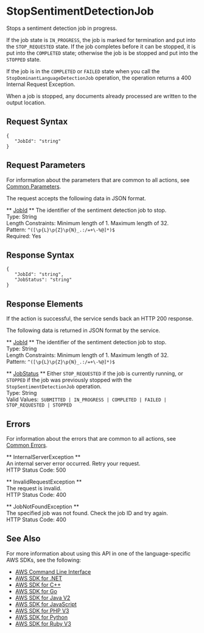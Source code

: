 # StopSentimentDetectionJob<a name="API_StopSentimentDetectionJob"></a>

Stops a sentiment detection job in progress\.

If the job state is `IN_PROGRESS`, the job is marked for termination and put into the `STOP_REQUESTED` state\. If the job completes before it can be stopped, it is put into the `COMPLETED` state; otherwise the job is be stopped and put into the `STOPPED` state\.

If the job is in the `COMPLETED` or `FAILED` state when you call the `StopDominantLanguageDetectionJob` operation, the operation returns a 400 Internal Request Exception\. 

When a job is stopped, any documents already processed are written to the output location\.

## Request Syntax<a name="API_StopSentimentDetectionJob_RequestSyntax"></a>

```
{
   "JobId": "string"
}
```

## Request Parameters<a name="API_StopSentimentDetectionJob_RequestParameters"></a>

For information about the parameters that are common to all actions, see [Common Parameters](CommonParameters.md)\.

The request accepts the following data in JSON format\.

 ** [JobId](#API_StopSentimentDetectionJob_RequestSyntax) **   <a name="comprehend-StopSentimentDetectionJob-request-JobId"></a>
The identifier of the sentiment detection job to stop\.  
Type: String  
Length Constraints: Minimum length of 1\. Maximum length of 32\.  
Pattern: `^([\p{L}\p{Z}\p{N}_.:/=+\-%@]*)$`   
Required: Yes

## Response Syntax<a name="API_StopSentimentDetectionJob_ResponseSyntax"></a>

```
{
   "JobId": "string",
   "JobStatus": "string"
}
```

## Response Elements<a name="API_StopSentimentDetectionJob_ResponseElements"></a>

If the action is successful, the service sends back an HTTP 200 response\.

The following data is returned in JSON format by the service\.

 ** [JobId](#API_StopSentimentDetectionJob_ResponseSyntax) **   <a name="comprehend-StopSentimentDetectionJob-response-JobId"></a>
The identifier of the sentiment detection job to stop\.  
Type: String  
Length Constraints: Minimum length of 1\. Maximum length of 32\.  
Pattern: `^([\p{L}\p{Z}\p{N}_.:/=+\-%@]*)$` 

 ** [JobStatus](#API_StopSentimentDetectionJob_ResponseSyntax) **   <a name="comprehend-StopSentimentDetectionJob-response-JobStatus"></a>
Either `STOP_REQUESTED` if the job is currently running, or `STOPPED` if the job was previously stopped with the `StopSentimentDetectionJob` operation\.  
Type: String  
Valid Values:` SUBMITTED | IN_PROGRESS | COMPLETED | FAILED | STOP_REQUESTED | STOPPED` 

## Errors<a name="API_StopSentimentDetectionJob_Errors"></a>

For information about the errors that are common to all actions, see [Common Errors](CommonErrors.md)\.

 ** InternalServerException **   
An internal server error occurred\. Retry your request\.  
HTTP Status Code: 500

 ** InvalidRequestException **   
The request is invalid\.  
HTTP Status Code: 400

 ** JobNotFoundException **   
The specified job was not found\. Check the job ID and try again\.  
HTTP Status Code: 400

## See Also<a name="API_StopSentimentDetectionJob_SeeAlso"></a>

For more information about using this API in one of the language\-specific AWS SDKs, see the following:
+  [AWS Command Line Interface](https://docs.aws.amazon.com/goto/aws-cli/comprehend-2017-11-27/StopSentimentDetectionJob) 
+  [AWS SDK for \.NET](https://docs.aws.amazon.com/goto/DotNetSDKV3/comprehend-2017-11-27/StopSentimentDetectionJob) 
+  [AWS SDK for C\+\+](https://docs.aws.amazon.com/goto/SdkForCpp/comprehend-2017-11-27/StopSentimentDetectionJob) 
+  [AWS SDK for Go](https://docs.aws.amazon.com/goto/SdkForGoV1/comprehend-2017-11-27/StopSentimentDetectionJob) 
+  [AWS SDK for Java V2](https://docs.aws.amazon.com/goto/SdkForJavaV2/comprehend-2017-11-27/StopSentimentDetectionJob) 
+  [AWS SDK for JavaScript](https://docs.aws.amazon.com/goto/AWSJavaScriptSDK/comprehend-2017-11-27/StopSentimentDetectionJob) 
+  [AWS SDK for PHP V3](https://docs.aws.amazon.com/goto/SdkForPHPV3/comprehend-2017-11-27/StopSentimentDetectionJob) 
+  [AWS SDK for Python](https://docs.aws.amazon.com/goto/boto3/comprehend-2017-11-27/StopSentimentDetectionJob) 
+  [AWS SDK for Ruby V3](https://docs.aws.amazon.com/goto/SdkForRubyV3/comprehend-2017-11-27/StopSentimentDetectionJob) 